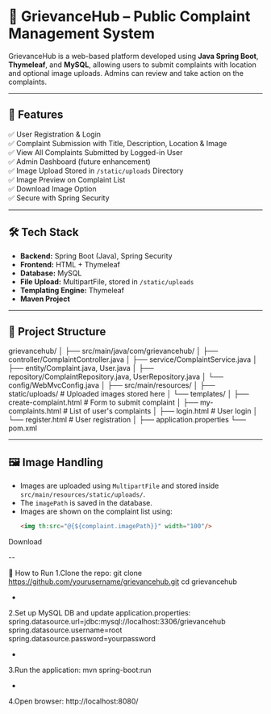 # 📢 GrievanceHub – Public Complaint Management System

GrievanceHub is a web-based platform developed using **Java Spring Boot**, **Thymeleaf**, and **MySQL**, allowing users to submit complaints with location and optional image uploads. Admins can review and take action on the complaints.

---

## 📌 Features

✅ User Registration & Login  
✅ Complaint Submission with Title, Description, Location & Image  
✅ View All Complaints Submitted by Logged-in User  
✅ Admin Dashboard (future enhancement)  
✅ Image Upload Stored in `/static/uploads` Directory  
✅ Image Preview on Complaint List  
✅ Download Image Option  
✅ Secure with Spring Security  

---

## 🛠 Tech Stack

- **Backend:** Spring Boot (Java), Spring Security  
- **Frontend:** HTML + Thymeleaf  
- **Database:** MySQL  
- **File Upload:** MultipartFile, stored in `/static/uploads`  
- **Templating Engine:** Thymeleaf  
- **Maven Project**

---

## 📁 Project Structure

grievancehub/
│
├── src/main/java/com/grievancehub/
│ ├── controller/ComplaintController.java
│ ├── service/ComplaintService.java
│ ├── entity/Complaint.java, User.java
│ ├── repository/ComplaintRepository.java, UserRepository.java
│ └── config/WebMvcConfig.java
│
├── src/main/resources/
│ ├── static/uploads/ # Uploaded images stored here
│ └── templates/
│ ├── create-complaint.html # Form to submit complaint
│ ├── my-complaints.html # List of user's complaints
│ ├── login.html # User login
│ └── register.html # User registration
│
├── application.properties
└── pom.xml

---

## 🖼️ Image Handling

- Images are uploaded using `MultipartFile` and stored inside `src/main/resources/static/uploads/`.
- The `imagePath` is saved in the database.
- Images are shown on the complaint list using:
  ```html
  <img th:src="@{${complaint.imagePath}}" width="100"/>
<a th:href="@{${complaint.imagePath}}" download>Download</a>

--

🧪 How to Run
1.Clone the repo:
git clone https://github.com/yourusername/grievancehub.git
cd grievancehub

-
2.Set up MySQL DB and update application.properties:
spring.datasource.url=jdbc:mysql://localhost:3306/grievancehub
spring.datasource.username=root
spring.datasource.password=yourpassword

-
3.Run the application:
mvn spring-boot:run

-
4.Open browser:
http://localhost:8080/



















